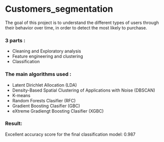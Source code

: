 # Customers_segmentation
The goal of this project is to understand the different types of users through their behavior over time, in order to detect the most likely to purchase.

### 3 parts : 
- Cleaning and Exploratory analysis
- Feature engineering and clustering
- Classification 

### The main algorithms used : 
- Latent Dirichlet Allocation (LDA)
- Density-Based Spatial Clustering of Applications with Noise (DBSCAN)
- K-means
- Random Forests Clasifier (RFC)
- Gradient Boosting Clasifier (GBC)
- eXtreme Gradiengt Boosting Clasifier (XGBC)

### Result:
Excellent accuracy score for the final classification model: 0.987
